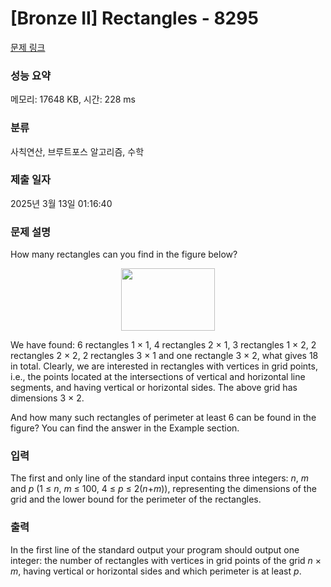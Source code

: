 # [Bronze II] Rectangles - 8295 

[문제 링크](https://www.acmicpc.net/problem/8295) 

### 성능 요약

메모리: 17648 KB, 시간: 228 ms

### 분류

사칙연산, 브루트포스 알고리즘, 수학

### 제출 일자

2025년 3월 13일 01:16:40

### 문제 설명

<p>How many rectangles can you find in the figure below?</p>

<p style="text-align: center;"><img alt="" src="https://upload.acmicpc.net/8b9f8cce-c6ba-46ec-8629-ffe36c77c3e6/-/preview/" style="width: 150px; height: 100px;"></p>

<p>We have found: 6 rectangles 1 × 1, 4 rectangles 2 × 1, 3 rectangles 1 × 2, 2 rectangles 2 × 2, 2 rectangles 3 × 1 and one rectangle 3 × 2, what gives 18 in total. Clearly, we are interested in rectangles with vertices in grid points, i.e., the points located at the intersections of vertical and horizontal line segments, and having vertical or horizontal sides. The above grid has dimensions 3 × 2.</p>

<p>And how many such rectangles of perimeter at least 6 can be found in the figure? You can find the answer in the Example section.</p>

### 입력 

 <p>The first and only line of the standard input contains three integers: <em>n</em>, <em>m</em> and <em>p</em> (1 ≤ <em>n</em>, <em>m</em> ≤ 100, 4 ≤ <em>p</em> ≤ 2(<em>n</em>+<em>m</em>)), representing the dimensions of the grid and the lower bound for the perimeter of the rectangles.</p>

### 출력 

 <p>In the first line of the standard output your program should output one integer: the number of rectangles with vertices in grid points of the grid <em>n</em> × <em>m</em>, having vertical or horizontal sides and which perimeter is at least <em>p</em>.</p>

